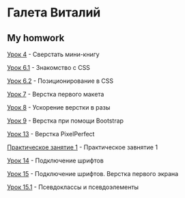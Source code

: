 

# Галета Виталий
## My homwork

[Урок 4](https://galetavv.github.io/Lesson_4/index.html "My homwork lesson 4") - Сверстать мини-книгу

[Урок 6.1](https://galetavv.github.io/Lesson_6_1/index.html "My homwork lesson 6.1") - Знакомство с CSS

[Урок 6.2](https://galetavv.github.io/Lesson_6_2/index.html "My homwork lesson 6.2") - Позиционирование в CSS

[Урок 7](https://galetavv.github.io/Lesson_7/index.html "My homwork lesson 7") - Верстка первого макета

[Урок 8](https://galetavv.github.io/Lesson_8/index.html "My homwork lesson 8") - Ускорение верстки в разы

[Урок 9](https://galetavv.github.io/Lesson_9/index.html "My homwork lesson 9") - Верстка при помощи Bootstrap

[Урок 13](https://galetavv.github.io/lesson_13/scr/index.html "My homwork lesson 13") - Верстка PixelPerfect

[Практическое занятие 1](https://galetavv.github.io/practic_1/index.html "My homwork practic 1") - Практическое завнятие 1

[Урок 14](https://galetavv.github.io/lesson_14/index.html "My homwork lesson 14") - Подключение шрифтов

[Урок 15](https://galetavv.github.io/lesson_15/index.html "My homwork lesson 15") - Подключение шрифтов. Верстка первого экрана

[Урок 15.1](https://galetavv.github.io/lesson_15_1/index.html "My homwork lesson 15.1") - Псевдоклассы и псевдоэлементы
